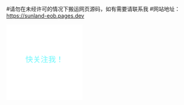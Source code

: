 #请勿在未经许可的情况下搬运网页源码，如有需要请联系我
#网站地址：https://sunland-eob.pages.dev


<img src="follow.svg" width="200" />
